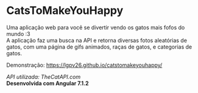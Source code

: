 # CatsToMakeYouHappy
  
Uma aplicação web para você se divertir vendo os gatos mais fofos do mundo :3  
A aplicação faz uma busca na API e retorna diversas fotos aleatórias de gatos, com uma página de gifs animados, raças de gatos, e categorias de gatos.

Demonstração: https://lgpv26.github.io/catstomakeyouhappy/  

*API utilizada: TheCatAPI.com*  
**Desenvolvida com Angular 7.1.2**  

